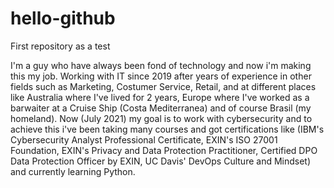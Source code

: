# hello-github
First repository as a test

I'm a guy who have always been fond of technology and now i'm making this my job. 
Working with IT since 2019 after years of experience in other fields such as Marketing, Costumer Service, Retail, and at different places like Australia where I've lived for 2 years, Europe where I've worked as a barwaiter at a Cruise Ship (Costa Mediterranea) and of course Brasil (my homeland).
Now (July 2021) my goal is to work with cybersecurity and to achieve this i've been taking many courses and got certifications like (IBM's Cybersecurity Analyst Professional Certificate, EXIN's ISO 27001 Foundation, EXIN's Privacy and Data Protection Practitioner, Certified DPO Data Protection Officer by EXIN, UC Davis' DevOps Culture and Mindset) and currently learning Python.
